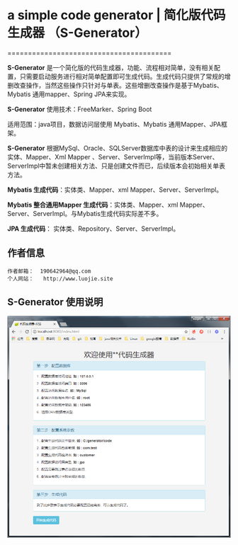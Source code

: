 # a simple code generator | 简化版代码生成器 （S-Generator）
========================================

**S-Generator** 是一个简化版的代码生成器，功能、流程相对简单，没有相关配置，只需要启动服务进行相对简单配置即可生成代码。生成代码只提供了常规的增删改查操作，当然这些操作只针对与单表。这些增删改查操作是基于Mybatis、Mybatis 通用mapper、Spring JPA来实现。

**S-Generator** 使用技术：FreeMarker、Spring Boot

适用范围：java项目，数据访问层使用 Mybatis、Mybatis 通用Mapper、JPA框架。

**S-Generator** 根据MySql、Oracle、SQLServer数据库中表的设计来生成相应的实体、Mapper、Xml Mapper 、Server、ServerImpl等，当前版本Server、ServerImpl中暂未创建相关方法、只是创建文件而已，后续版本会初始相关单表方法。

**Mybatis 生成代码**：实体类、Mapper、xml Mapper、Server、ServerImpl。

**Mybatis 整合通用Mapper 生成代码**：实体类、Mapper、xml Mapper、Server、ServerImpl。与Mybatis生成代码实际差不多。

**JPA 生成代码**： 实体类、Repository、Server、ServerImpl。
    
## 作者信息
    
    作者邮箱：  190642964@qq.com
    个人网站：   http://www.luojie.site
    
## S-Generator 使用说明
    
![Image text](https://raw.githubusercontent.com/lj5635906/generator/master/explain/1.png)
    
